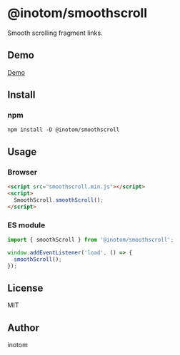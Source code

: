 # @inotom/smoothscroll

Smooth scrolling fragment links.


## Demo

[Demo](http://sandbox.serendip.ws/smoothscroll.html)


## Install

### npm

```
npm install -D @inotom/smoothscroll
```


## Usage

### Browser

```html
<script src="smoothscroll.min.js"></script>
<script>
  SmoothScroll.smoothScroll();
</script>
```


### ES module

```js
import { smoothScroll } from '@inotom/smoothscroll';

window.addEventListener('load', () => {
  smoothScroll();
});
```

## License

MIT


## Author

inotom
